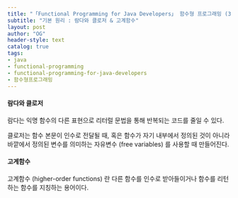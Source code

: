 ```yaml
---
title: "「Functional Programming for Java Developers」 함수형 프로그래밍 (3)"
subtitle: "기본 원리 : 람다와 클로저 & 고계함수"
layout: post
author: "OG"
header-style: text
catalog: true
tags:
- java
- functional-programming
- functional-programming-for-java-developers
- 함수형프로그래밍
---
```


#### 람다와 클로저

람다는 익명 함수의 다른 표현으로 리터럴 문법을 통해 반복되는 코드를 줄일 수 있다.

클로저는 함수 본문이 인수로 전달될 때, 혹은 함수가 자기 내부에서 정의된 것이 아니라 바깥에서 정의된 변수를 의미하는 자유변수 (free variables) 를 사용할 때 만들어진다.


#### 고계함수

고계함수 (higher-order functions) 란 다른 함수를 인수로 받아들이거나 함수를 리턴하는 함수를 지칭하는 용어이다.

